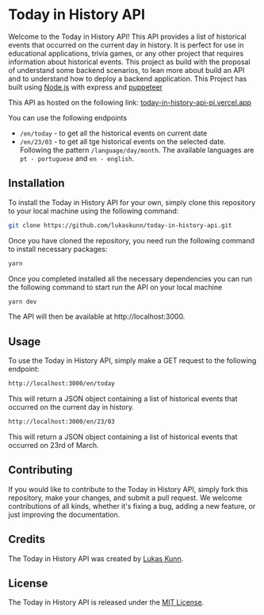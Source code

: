 # Today in History API

Welcome to the Today in History API! This API provides a list of historical events that occurred on the current day in history. It is perfect for use in educational applications, trivia games, or any other project that requires information about historical events. This project as build with the proposal of understand some backend scenarios, to lean more about build an API and to understand how to deploy a backend application. This Project has built using [Node.js](https://nodejs.org/en) with express and [puppeteer](https://pptr.dev)

This API as hosted on the following link: [today-in-history-api-pi.vercel.app](today-in-history-api-pi.vercel.app)

You can use the following endpoints
- `/en/today` - to get all the historical events on current date
- `/en/23/03` - to get all tge historical events on the selected date. Following the pattern `/language/day/month`. The available languages are `pt - portuguese`  and `en - english`.

## Installation

To install the Today in History API for your own, simply clone this repository to your local machine using the following command:

```bash
git clone https://github.com/lukaskunn/today-in-history-api.git
```

Once you have cloned the repository, you need run the following command to install necessary packages:

```bash
yarn
```

Once you completed installed all the necessary dependencies you can run the following command to start run the API on your local machine

```bash
yarn dev
```


The API will then be available at http://localhost:3000.

## Usage

To use the Today in History API, simply make a GET request to the following endpoint:

```bash
http://localhost:3000/en/today
```


This will return a JSON object containing a list of historical events that occurred on the current day in history.

```bash
http://localhost:3000/en/23/03
```

This will return a JSON object containing a list of historical events that occurred on 23rd of March.

## Contributing

If you would like to contribute to the Today in History API, simply fork this repository, make your changes, and submit a pull request. We welcome contributions of all kinds, whether it's fixing a bug, adding a new feature, or just improving the documentation.

## Credits

The Today in History API was created by [Lukas Kunn](https://github.com/lukaskunn).

## License

The Today in History API is released under the [MIT License](https://opensource.org/licenses/MIT).

